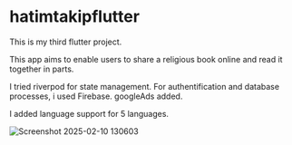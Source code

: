 # hatimtakipflutter

This is my third flutter project.

This app aims to enable users to share a religious book online and read it together in parts.

I tried riverpod for state management.
For authentification and database processes, i used Firebase.
googleAds added.

I added language support for 5 languages.

![Screenshot 2025-02-10 130603](https://github.com/user-attachments/assets/b72452ff-48ad-4e0a-b193-5c6db1365348)
